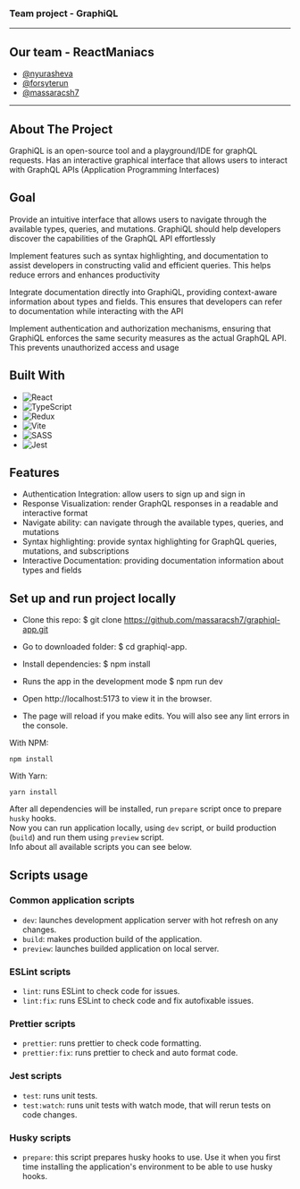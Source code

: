 ### Team project - GraphiQL ###

***************************

## Our team - ReactManiacs ##

* [@nyurasheva](https://github.com/nyurasheva)
* [@forsyterun](https://github.com/forsyterun)
* [@massaracsh7](https://github.com/massaracsh7)


***************************

## About The Project

GraphiQL is an open-source tool and a playground/IDE for graphQL requests. Has an interactive graphical interface that allows users to interact with GraphQL APIs (Application Programming Interfaces)

## Goal

Provide an intuitive interface that allows users to navigate through the available types, queries, and mutations. GraphiQL should help developers discover the capabilities of the GraphQL API effortlessly

Implement features such as syntax highlighting, and documentation to assist developers in constructing valid and efficient queries. This helps reduce errors and enhances productivity

Integrate documentation directly into GraphiQL, providing context-aware information about types and fields. This ensures that developers can refer to documentation while interacting with the API

Implement authentication and authorization mechanisms, ensuring that GraphiQL enforces the same security measures as the actual GraphQL API. This prevents unauthorized access and usage
## Built With

- ![React](https://img.shields.io/badge/react-%2320232a.svg?style=for-the-badge&logo=react&logoColor=%2361DAFB)
- ![TypeScript](https://img.shields.io/badge/typescript-%23007ACC.svg?style=for-the-badge&logo=typescript&logoColor=white)
- ![Redux](https://img.shields.io/badge/redux-%23593d88.svg?style=for-the-badge&logo=redux&logoColor=white)
- ![Vite](https://img.shields.io/badge/vite-%23646CFF.svg?style=for-the-badge&logo=vite&logoColor=white)
- ![SASS](https://img.shields.io/badge/SASS-hotpink.svg?style=for-the-badge&logo=SASS&logoColor=white)
- ![Jest](https://img.shields.io/badge/-jest-%23C21325?style=for-the-badge&logo=jest&logoColor=white)

## Features

- Authentication Integration: allow users to sign up and sign in
- Response Visualization: render GraphQL responses in a readable and interactive format
- Navigate ability: can navigate through the available types, queries, and mutations
- Syntax highlighting: provide syntax highlighting for GraphQL queries, mutations, and subscriptions
- Interactive Documentation: providing documentation information about types and fields

## Set up and run project locally

* Clone this repo: $ git clone https://github.com/massaracsh7/graphiql-app.git

* Go to downloaded folder: $ cd graphiql-app.

* Install dependencies: $ npm install

* Runs the app in the development mode $ npm run dev

* Open http://localhost:5173 to view it in the browser.

* The page will reload if you make edits. You will also see any lint errors in the console.

With NPM:

```
npm install
```

With Yarn:

```
yarn install
```

After all dependencies will be installed, run `prepare` script once to prepare `husky` hooks.  
Now you can run application locally, using `dev` script, or build production (`build`) and run them using `preview` script.  
Info about all available scripts you can see below.

## Scripts usage

### Common application scripts

- `dev`: launches development application server with hot refresh on any changes.
- `build`: makes production build of the application.
- `preview`: launches builded application on local server.

### ESLint scripts

- `lint`: runs ESLint to check code for issues.
- `lint:fix`: runs ESLint to check code and fix autofixable issues.

### Prettier scripts

- `prettier`: runs prettier to check code formatting.
- `prettier:fix`: runs prettier to check and auto format code.

### Jest scripts

- `test`: runs unit tests.
- `test:watch`: runs unit tests with watch mode, that will rerun tests on code changes.

### Husky scripts

- `prepare`: this script prepares husky hooks to use. Use it when you first time installing the application's environment to be able to use husky hooks.
